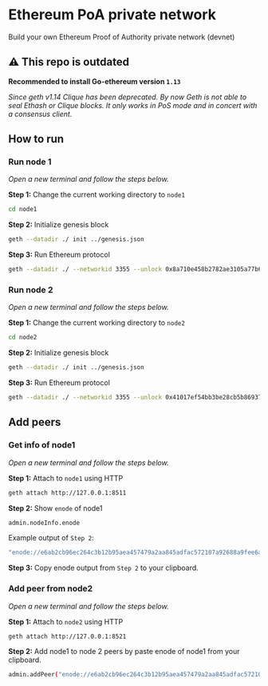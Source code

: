 # Ethereum PoA private network

Build your own Ethereum Proof of Authority private network (devnet)


## ⚠️ This repo is outdated

**Recommended to install Go-ethereum version `1.13`**

*Since geth v1.14 Clique has been deprecated. By now Geth is not able to seal Ethash or Clique blocks. It only works in PoS mode and in concert with a consensus client.*


## How to run

### Run node 1

*Open a new terminal and follow the steps below.*

**Step 1:** Change the current working directory to `node1`

```bash
cd node1
```

**Step 2:** Initialize genesis block 

```bash
geth --datadir ./ init ../genesis.json
```

**Step 3:** Run Ethereum protocol

```bash
geth --datadir ./ --networkid 3355 --unlock 0x8a710e458b2782ae3105a77b6cdb6a491901f64f --mine --miner.etherbase=0x8a710e458b2782ae3105a77b6cdb6a491901f64f --password ./password.txt --allow-insecure-unlock --nodiscover --syncmode full --ipcdisable --ws --ws.port 8510 --ws.api eth,net,web3,personal,admin,miner --ws.origins "*" --http --http.api admin,debug,web3,eth,txpool,personal,miner,net --http.corsdomain "*" --http.port 8511 --http.addr 127.0.0.1 --authrpc.port 8610 --port 30010
```


### Run node 2

*Open a new terminal and follow the steps below.*

**Step 1:** Change the current working directory to `node2`

```bash
cd node2
```

**Step 2:** Initialize genesis block 

```bash
geth --datadir ./ init ../genesis.json
```

**Step 3:** Run Ethereum protocol

```bash
geth --datadir ./ --networkid 3355 --unlock 0x41017ef54bb3be28cb5b869375d6eef883824efe --mine --miner.etherbase=0x41017ef54bb3be28cb5b869375d6eef883824efe --password ./password.txt --allow-insecure-unlock --nodiscover --syncmode full --ipcdisable --ws --ws.port 8520 --ws.api eth,net,web3,personal,admin,miner --ws.origins "*" --http --http.api admin,web3,eth,txpool,personal,miner,net --http.corsdomain "*" --http.port 8521 --http.addr 127.0.0.1 --authrpc.port 8620 --port 30020
```

## Add peers

### Get info of node1

*Open a new terminal and follow the steps below.*

**Step 1:** Attach to `node1` using HTTP

```bash
geth attach http://127.0.0.1:8511
```

**Step 2:** Show `enode` of node1

```bash
admin.nodeInfo.enode
```

Example output of `Step 2`:
```bash
"enode://e6ab2cb96ec264c3b12b95aea457479a2aa845adfac572107a92688a9fee6aa12a64ed500206be4ca0cb1b33ffc6741703755992b3071667c903886b8e74b7a3@127.0.0.1:30010?discport=0"
```

**Step 3:** Copy enode output from `Step 2` to your clipboard.

### Add peer from node2

*Open a new terminal and follow the steps below.*

**Step 1:** Attach to `node2` using HTTP

```bash
geth attach http://127.0.0.1:8521
```

**Step 2:** Add node1 to node 2 peers by paste enode of node1 from your clipboard.

```bash
admin.addPeer("enode://e6ab2cb96ec264c3b12b95aea457479a2aa845adfac572107a92688a9fee6aa12a64ed500206be4ca0cb1b33ffc6741703755992b3071667c903886b8e74b7a3@127.0.0.1:30010?discport=0")
```
